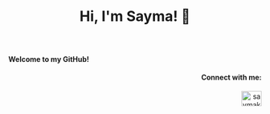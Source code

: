 <h1 align="center">Hi, I'm Sayma! 👋</h1>
<h3 align="center"></h3>

<br>
<h4>Welcome to my GitHub!</h4>


<h4 align="right">Connect with me:</h4>
<p align="right">
<a href="https://linkedin.com/in/saymakhan" target="blank"><img align="center" src="https://raw.githubusercontent.com/rahuldkjain/github-profile-readme-generator/master/src/images/icons/Social/linked-in-alt.svg" alt="saymakhan" height="30" width="40" /></a>
</p>
